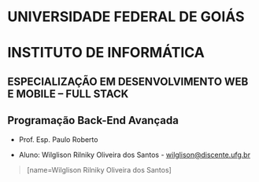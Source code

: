 # UNIVERSIDADE FEDERAL DE GOIÁS

# INSTITUTO DE INFORMÁTICA

## ESPECIALIZAÇÃO EM DESENVOLVIMENTO WEB E MOBILE – FULL STACK

## Programação Back-End Avançada

- Prof. Esp. Paulo Roberto

- Aluno: Wilglison Rilniky Oliveira dos Santos - wilglison@discente.ufg.br

> [name=Wilglison Rilniky Oliveira dos Santos]

